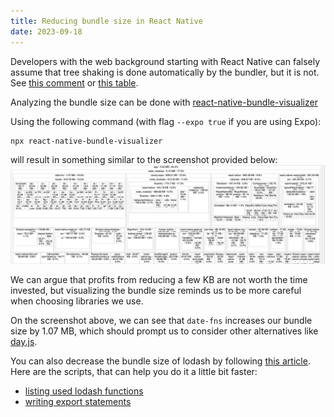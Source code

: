 ```yaml
---
title: Reducing bundle size in React Native
date: 2023-09-18
---
```


Developers with the web background starting with React Native can falsely assume that tree shaking is done automatically by the bundler, but it is not. See [this comment](https://github.com/facebook/metro/issues/227#issuecomment-583358386) or [this table](https://docs.expo.dev/guides/customizing-metro/#expo-webpack-versus-expo-metro).

Analyzing the bundle size can be done with [react-native-bundle-visualizer](https://github.com/IjzerenHein/react-native-bundle-visualizer)

Using the following command (with flag `--expo true` if you are using Expo):
```
npx react-native-bundle-visualizer
```
will result in something similar to the screenshot provided below:
![bundle visualization](bundle.png)

We can argue that profits from reducing a few KB are not worth the time invested, but visualizing the bundle size reminds us to be more careful when choosing libraries we use. 

On the screenshot above, we can see that `date-fns` increases our bundle size by 1.07 MB, which should prompt us to consider other alternatives like [day.js](https://day.js.org/).

You can also decrease the bundle size of lodash by following [this article](https://medium.com/att-israel/how-to-shrink-tree-shake-lodash-in-bundle-file-for-react-native-90813a995dfa). 
Here are the scripts, that can help you do it a little bit faster:
- [listing used lodash functions](https://chat.openai.com/share/311322cb-06b8-4843-98d5-dd1e07b47727)
- [writing export statements](https://chat.openai.com/share/cb36ece0-c766-48bd-ae2b-c19350593468)

